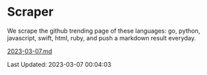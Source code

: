 # Scraper

We scrape the github trending page of these languages: go, python, javascript, swift, html, ruby, and push a markdown result everyday.

[2023-03-07.md](https://github.com/henson/Scraper/blob/master/2023-03-07.md)

Last Updated: 2023-03-07 00:04:03